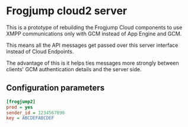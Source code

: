 # Frogjump cloud2 server

This is a prototype of rebuilding the Frogjump Cloud components to use XMPP communications only with GCM instead of App Engine and GCM.

This means all the API messages get passed over this server interface instead of Cloud Endpoints.

The advantage of this is it helps ties messages more strongly between clients' GCM authentication details and the server side.

## Configuration parameters

```ini
[frogjump2]
prod = yes
sender_id = 1234567890
key = ABCDEFABCDEF
```


